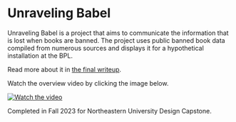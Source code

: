 # Unraveling Babel

Unraveling Babel is a project that aims to communicate the information that is lost when books are banned. The project uses public banned book data compiled from numerous sources and displays it for a hypothetical installation at the BPL.

Read more about it in [the final writeup](https://raw.githubusercontent.com/paulplew/banned-books/main/pdfs/presentation.pdf).

Watch the overview video by clicking the image below.

[![Watch the video](https://img.youtube.com/vi/-Vo2QMQmx_8/hqdefault.jpg)](https://youtu.be/-Vo2QMQmx_8)

Completed in Fall 2023 for Northeastern University Design Capstone.
